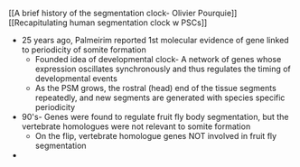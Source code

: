 [[A brief history of the segmentation clock- Olivier Pourquie]]
[[Recapitulating human segmentation clock w PSCs]]

- 25 years ago, Palmeirim reported 1st molecular evidence of gene linked to periodicity of somite formation
	- Founded idea of developmental clock- A network of genes whose expression oscillates synchronously and thus regulates the timing of developmental events
	- As the PSM grows, the rostral (head) end of the tissue segments repeatedly, and new segments are generated with species specific periodicity
- 90's- Genes were found to regulate fruit fly body segmentation, but the vertebrate homologues were not relevant to somite formation
	- On the flip, vertebrate homologue genes NOT involved in fruit fly segmentation
- 

